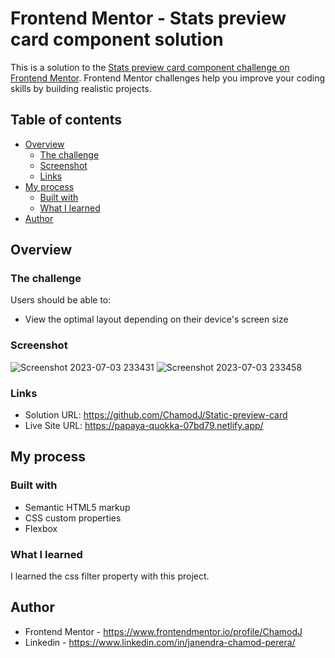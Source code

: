 # Frontend Mentor - Stats preview card component solution

This is a solution to the [Stats preview card component challenge on Frontend Mentor](https://www.frontendmentor.io/challenges/stats-preview-card-component-8JqbgoU62). Frontend Mentor challenges help you improve your coding skills by building realistic projects. 

## Table of contents

- [Overview](#overview)
  - [The challenge](#the-challenge)
  - [Screenshot](#screenshot)
  - [Links](#links)
- [My process](#my-process)
  - [Built with](#built-with)
  - [What I learned](#what-i-learned)
- [Author](#author)

## Overview

### The challenge

Users should be able to:

- View the optimal layout depending on their device's screen size

### Screenshot

![Screenshot 2023-07-03 233431](https://github.com/ChamodJ/Static-preview-card/assets/121800679/1abd5ffe-70bb-4f78-9f38-6b161d3bdc91)
![Screenshot 2023-07-03 233458](https://github.com/ChamodJ/Static-preview-card/assets/121800679/452376fc-412e-4b27-a204-08ade7ad2883)

### Links

- Solution URL: https://github.com/ChamodJ/Static-preview-card
- Live Site URL: https://papaya-quokka-07bd79.netlify.app/

## My process

### Built with

- Semantic HTML5 markup
- CSS custom properties
- Flexbox


### What I learned

I learned the css filter property with this project.


## Author

- Frontend Mentor - https://www.frontendmentor.io/profile/ChamodJ
- Linkedin - https://www.linkedin.com/in/janendra-chamod-perera/

